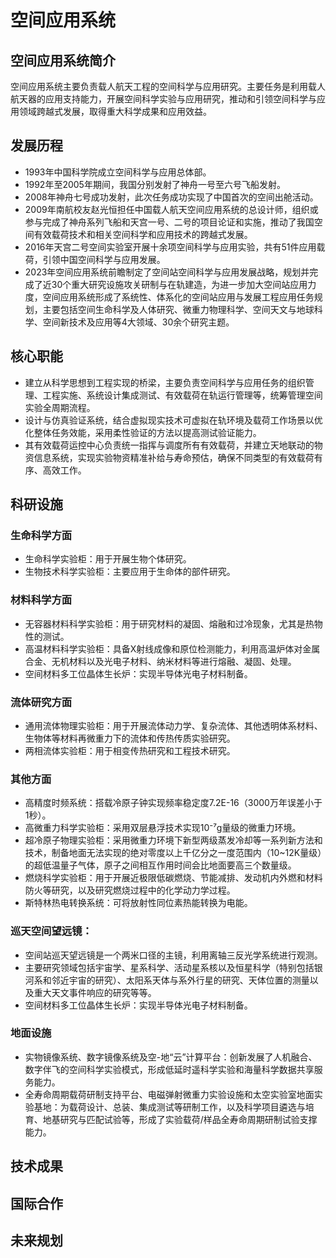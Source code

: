 <!--
 * @Author: blueWALL-E
 * @Date: 2025-06-24 15:02:39
 * @LastEditTime: 2025-07-02 15:34:41
 * @FilePath: \Chinese Aerospace History\中国航天纪传史\工程纪\载人航天工程\十四大分系统介绍\空间应用系统.md
 * @Description: 空间应用系统
 * @Wearing:  Read only, do not modify place!!! 
 * @Shortcut keys:  ctrl+alt+/ ctrl+alt+z
-->

# 空间应用系统
## 空间应用系统简介
空间应用系统主要负责载人航天工程的空间科学与应用研究。主要任务是利用载人航天器的应用支持能力，开展空间科学实验与应用研究，推动和引领空间科学与应用领域跨越式发展，取得重大科学成果和应用效益。
## 发展历程
* 1993年中国科学院成立空间科学与应用总体部。
* 1992年至2005年期间，我国分别发射了神舟一号至六号飞船发射。
* 2008年神舟七号成功发射，此次任务成功实现了中国首次的空间出舱活动。
* 2009年南航校友赵光恒担任中国载人航天空间应用系统的总设计师，组织或参与完成了神舟系列飞船和天宫一号、二号的项目论证和实施，推动了我国空间有效载荷技术和相关空间科学和应用技术的跨越式发展。
* 2016年天宫二号空间实验室开展十余项空间科学与应用实验，共有51件应用载荷，引领中国空间科学与应用发展。
* 2023年空间应用系统前瞻制定了空间站空间科学与应用发展战略，规划并完成了近30个重大研究设施攻关研制与在轨建造，为进一步加大空间站应用力度，空间应用系统形成了系统性、体系化的空间站应用与发展工程应用任务规划，主要包括空间生命科学及人体研究、微重力物理科学、空间天文与地球科学、空间新技术及应用等4大领域、30余个研究主题。
## 核心职能
* 建立从科学思想到工程实现的桥梁，主要负责空间科学与应用任务的组织管理、工程实施、系统设计集成测试、有效载荷在轨运行管理等，统筹管理空间实验全周期流程。
* 设计与仿真验证系统，结合虚拟现实技术可虚拟在轨环境及载荷工作场景以优化整体任务效能，采用柔性验证的方法以提高测试验证能力。
* 其有效载荷运控中心负责统一指挥与调度所有有效载荷，并建立天地联动的物资信息系统，实现实验物资精准补给与寿命预估，确保不同类型的有效载荷有序、高效工作。
## 科研设施
### 生命科学方面
* 生命科学实验柜：用于开展生物个体研究。
* 生物技术科学实验柜：主要应用于生命体的部件研究。
### 材料科学方面
* 无容器材料科学实验柜：用于研究材料的凝固、熔融和过冷现象，尤其是热物性的测试。
* 高温材料科学实验柜：具备X射线成像和原位检测能力，利用高温炉体对金属合金、无机材料以及光电子材料、纳米材料等进行熔融、凝固、处理。
* 空间材料多工位晶体生长炉：实现半导体光电子材料制备。
### 流体研究方面
* 通用流体物理实验柜：用于开展流体动力学、复杂流体、其他透明体系材料、生物体等材料再微重力下的流体和传热传质实验研究。
* 两相流体实验柜：用于相变传热研究和工程技术研究。
### 其他方面
* 高精度时频系统：搭载冷原子钟实现频率稳定度7.2E-16（3000万年误差小于1秒）。
* 高微重力科学实验柜：采用双层悬浮技术实现10⁻⁷g量级的微重力环境。
* 超冷原子物理实验柜：采用微重力环境下新型两级蒸发冷却等一系列新方法和技术，制备地面无法实现的绝对零度以上千亿分之一度范围内（10~12K量级）的超低温量子气体，原子之间相互作用时间会比地面要高三个数量级。  
* 燃烧科学实验柜：用于开展近极限低碳燃烧、节能减排、发动机内外燃和材料防火等研究，以及研究燃烧过程中的化学动力学过程。
* 斯特林热电转换系统：可将放射性同位素热能转换为电能。
### 巡天空间望远镜：
* 空间站巡天望远镜是一个两米口径的主镜，利用离轴三反光学系统进行观测。
* 主要研究领域包括宇宙学、星系科学、活动星系核以及恒星科学（特别包括银河系和邻近宇宙的研究）、太阳系天体与系外行星的研究、天体位置的测量以及重大天文事件响应的研究等等。
* 空间材料多工位晶体生长炉：实现半导体光电子材料制备。
### 地面设施
* 实物镜像系统、数字镜像系统及空-地“云”计算平台：创新发展了人机融合、数字伴飞的空间科学实验模式，形成低延时遥科学实验和海量科学数据共享服务能力。
* 全寿命周期载荷研制支持平台、电磁弹射微重力实验设施和太空实验室地面实验基地：为载荷设计、总装、集成测试等研制工作，以及科学项目遴选与培育、地基研究与匹配试验等，形成了实验载荷/样品全寿命周期研制试验支撑能力。
## 技术成果
## 国际合作
## 未来规划

